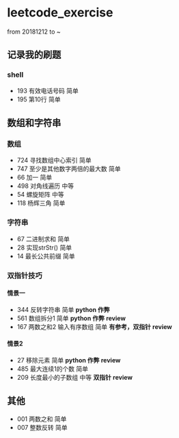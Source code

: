 # leetcode_exercise 
from 20181212 to ~

## 记录我的刷题 
### shell 
* 193 有效电话号码 简单
* 195 第10行     简单

## 数组和字符串
### 数组
* 724 寻找数组中心索引 简单
* 747 至少是其他数字两倍的最大数 简单 
* 66  加一      简单 
* 498 对角线遍历 中等  
* 54  螺旋矩阵  中等 
* 118 杨辉三角   简单
### 字符串
* 67 二进制求和 简单
* 28 实现strStr() 简单
* 14 最长公共前缀 简单
### 双指针技巧 
#### 情景一
* 344 反转字符串 简单  **python 作弊**
* 561 数组拆分1 简单       **python 作弊** **review**
* 167 两数之和2 输入有序数组 简单  **有参考，双指针**  **review**
#### 情景2
* 27 移除元素 简单 **python 作弊** **review**
* 485 最大连续1的个数 简单
* 209 长度最小的子数组 中等 **双指针** **review**

## 其他
* 001 两数之和  简单 
* 007 整数反转  简单 
